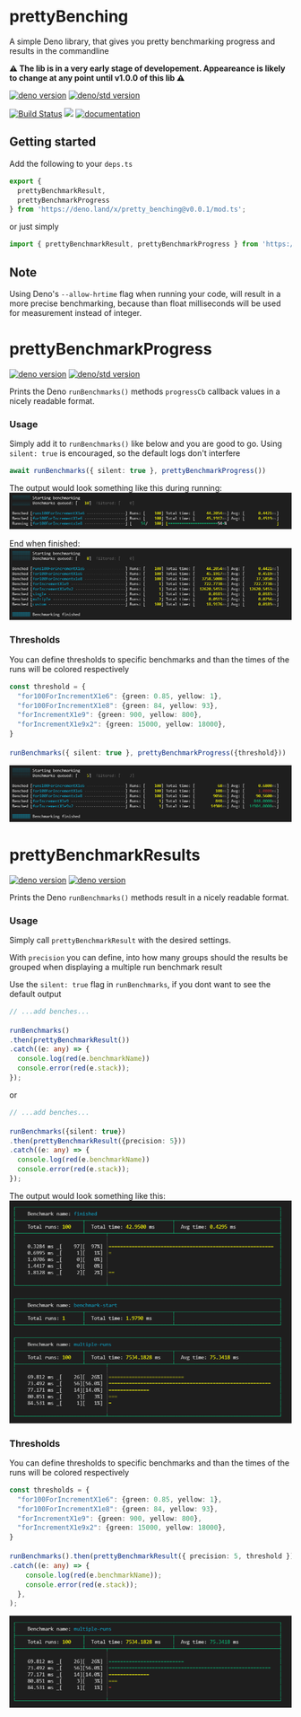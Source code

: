 # prettyBenching
A simple Deno library, that gives you pretty benchmarking progress and results in the commandline

**⚠ The lib is in a very early stage of developement. Appeareance is likely to change at any point until v1.0.0 of this lib ⚠**

[![deno version](https://img.shields.io/badge/deno-1.0.5-success)](https://github.com/denoland/deno)
[![deno/std version](https://img.shields.io/badge/deno/std-0.56.0-success)](https://deno.land/std@0.56.0)

[![Build Status](https://github.com/littletof/prettyBenching/workflows/CI/badge.svg)](https://github.com/littletof/prettyBenching/actions?query=workflow%3ACI)
![](https://img.shields.io/maintenance/yes/2021)
[![documentation](https://img.shields.io/badge/docs-latest-blue.svg)](https://doc.deno.land/https/deno.land/x/pretty_benching/mod.ts)

## Getting started
Add the following to your `deps.ts`
```ts 
export {
  prettyBenchmarkResult,
  prettyBenchmarkProgress
} from 'https://deno.land/x/pretty_benching@v0.0.1/mod.ts';
```

or just simply
```ts
import { prettyBenchmarkResult, prettyBenchmarkProgress } from 'https://deno.land/x/pretty_benching@v0.0.1/mod.ts';
```

## Note

Using Deno's `--allow-hrtime` flag when running your code, will result in a more precise benchmarking, because than float milliseconds will be used for measurement instead of integer.

# prettyBenchmarkProgress
[![deno version](https://img.shields.io/badge/deno-1.0.5-success)](https://github.com/denoland/deno)
[![deno/std version](https://img.shields.io/badge/deno/std-0.56.0-success)](https://github.com/denoland/deno)

Prints the Deno `runBenchmarks()` methods `progressCb` callback values in a nicely readable format.

### Usage

Simply add it to `runBenchmarks()` like below and you are good to go. Using `silent: true` is encouraged, so the default logs don't interfere

```ts
await runBenchmarks({ silent: true }, prettyBenchmarkProgress())
```

The output would look something like this during running:
![running](https://raw.githubusercontent.com/littletof/prettyBenching/master/docs/imgs/prettyBenchingProgress_example_running.png)

End when finished:
![finished](https://raw.githubusercontent.com/littletof/prettyBenching/master/docs/imgs/prettyBenchingProgress_example_finished.png)

### Thresholds

You can define thresholds to specific benchmarks and than the times of the runs will be colored respectively

```ts
const threshold = {
  "for100ForIncrementX1e6": {green: 0.85, yellow: 1},
  "for100ForIncrementX1e8": {green: 84, yellow: 93},
  "forIncrementX1e9": {green: 900, yellow: 800},
  "forIncrementX1e9x2": {green: 15000, yellow: 18000},
}

runBenchmarks({ silent: true }, prettyBenchmarkProgress({threshold}))
```

![threshold](https://raw.githubusercontent.com/littletof/prettyBenching/master/docs/imgs/prettyBenchingProgress_example_threshold.png)

# prettyBenchmarkResults
[![deno version](https://img.shields.io/badge/deno-1.0.3-success)](https://github.com/denoland/deno)
[![deno version](https://img.shields.io/badge/deno/std-0.54.0-success)](https://deno.land/std@0.54.0)

Prints the Deno `runBenchmarks()` methods result in a nicely readable format.

### Usage

Simply call `prettyBenchmarkResult` with the desired settings.

With `precision` you can define, into how many groups should the results be grouped when displaying a multiple run benchmark result

Use the `silent: true` flag in `runBenchmarks`, if you dont want to see the default output

```ts
// ...add benches...

runBenchmarks()
.then(prettyBenchmarkResult())
.catch((e: any) => {
  console.log(red(e.benchmarkName))
  console.error(red(e.stack));
});
```
or 
```ts
// ...add benches...

runBenchmarks({silent: true})
.then(prettyBenchmarkResult({precision: 5}))
.catch((e: any) => {
  console.log(red(e.benchmarkName))
  console.error(red(e.stack));
});
```

The output would look something like this:
![example](https://raw.githubusercontent.com/littletof/prettyBenching/master/docs/imgs/prettyBenchingResult_example.png)

### Thresholds

You can define thresholds to specific benchmarks and than the times of the runs will be colored respectively

```ts
const thresholds = {
  "for100ForIncrementX1e6": {green: 0.85, yellow: 1},
  "for100ForIncrementX1e8": {green: 84, yellow: 93},
  "forIncrementX1e9": {green: 900, yellow: 800},
  "forIncrementX1e9x2": {green: 15000, yellow: 18000},
}

runBenchmarks().then(prettyBenchmarkResult({ precision: 5, threshold }))
.catch((e: any) => {
    console.log(red(e.benchmarkName));
    console.error(red(e.stack));
  },
);
```

![threshold](https://raw.githubusercontent.com/littletof/prettyBenching/master/docs/imgs/prettyBenchingResult_example_threshold.png)

